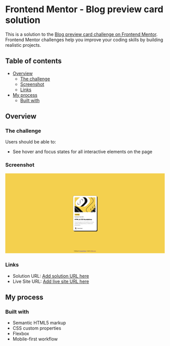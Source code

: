 # Frontend Mentor - Blog preview card solution

This is a solution to the [Blog preview card challenge on Frontend Mentor](https://www.frontendmentor.io/challenges/blog-preview-card-ckPaj01IcS). Frontend Mentor challenges help you improve your coding skills by building realistic projects. 

## Table of contents

- [Overview](#overview)
  - [The challenge](#the-challenge)
  - [Screenshot](#screenshot)
  - [Links](#links)
- [My process](#my-process)
  - [Built with](#built-with)



## Overview

### The challenge

Users should be able to:

- See hover and focus states for all interactive elements on the page

### Screenshot

![](./screenshot.jpeg)

### Links

- Solution URL: [Add solution URL here](https://github.com/D0bbysocks/Blog-preview-card)
- Live Site URL: [Add live site URL here](https://d0bbysocks.github.io/Blog-preview-card/)

## My process

### Built with

- Semantic HTML5 markup
- CSS custom properties
- Flexbox
- Mobile-first workflow

